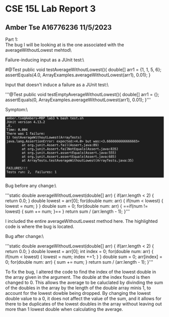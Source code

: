 # CSE 15L Lab Report 3
## Amber Tse A16776236 11/5/2023

Part 1:\
The bug I will be looking at is the one associated with the averageWithoutLowest mehtod\


Failure-inducing input as a JUnit test:\

#@Test
  public void testAverageWithoutLowest(){
    double[] arr1 = {1, 1, 5, 6};
    assertEquals(4.0, ArrayExamples.averageWithoutLowest(arr1),
       0.01);
  }

Input that doesn't induce a failure as a JUnit test:\

'''@Test
  public void testEmptyAverageWithoutLowest(){
    double[] arr1 = {};
    assertEquals(0, ArrayExamples.averageWithoutLowest(arr1),
       0.01);
  }'''

Symptom:\

![Image](symptom.png)

Bug before any change:\

'''static double averageWithoutLowest(double[] arr) {
    if(arr.length < 2) { return 0.0; }
    double lowest = arr[0];
    for(double num: arr) {
      if(num < lowest) { lowest = num; }
    }
    double sum = 0;
    for(double num: arr) {
      ==if(num != lowest) { sum += num; }==
    }
    return sum / (arr.length - 1);
  }'''

I included the entire averageWithoutLowest method here. The highlighted code is where the bug is located.

Bug after change:\

'''static double averageWithoutLowest(double[] arr) {
    if(arr.length < 2) { return 0.0; }
    double lowest = arr[0];
    int index = 0;
    for(double num: arr) {
      if(num < lowest) { 
        lowest = num;
        index +=1;
      }
    }
    double sum = 0;
    arr[index] = 0;
    for(double num: arr) {
      sum += num; 
    }
    return sum / (arr.length - 1);
  }'''

  To fix the bug, I altered the code to find the index of the lowest double in the array given in the argument. The double at the index found is then changed to 0. This allows the average to be caluclated by divinding the sum of the doubles in the array by the length of the double array minis 1, to account for the lowest dowble being dropped. By changing the lowest double value to a 0, it does not affect the value of the sum, and it allows for there to be duplicates of the lowest doubles in the array without leaving out more than 1 lowest double when calculating the average. 

